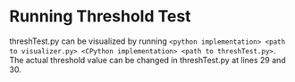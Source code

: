 # Running Threshold Test

threshTest.py can be visualized by running `<python implementation> <path to visualizer.py> <CPython implementation> <path to threshTest.py>`. The actual threshold value can be changed in threshTest.py at lines 29 and 30. 